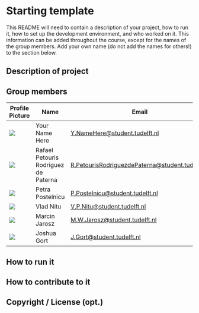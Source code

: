 # Starting template

This README will need to contain a description of your project, how to run it, how to set up the development environment, and who worked on it.
This information can be added throughout the course, except for the names of the group members.
Add your own name (do not add the names for others!) to the section below.

## Description of project

## Group members

| Profile Picture | Name | Email |
|---|---|---|
| ![](https://eu.ui-avatars.com/api/?name=OOPP&length=4&size=50&color=DDD&background=777&font-size=0.325) | Your Name Here | Y.NameHere@student.tudelft.nl |
| ![](https://secure.gravatar.com/avatar/7fe070246a92ce953af396a64d04a0d3?s=46&d=identicon) | Rafael Petouris Rodriguez de Paterna | R.PetourisRodriguezdePaterna@student.tudelft.nl |
| ![](https://secure.gravatar.com/avatar/b34e0f2e1f8e93c260888e6a32e444ad?s=800&d=identicon) | Petra Postelnicu | P.Postelnicu@student.tudelft.nl |
| ![](https://secure.gravatar.com/avatar/320347b027870d81f40a5396e10692de?s=46&d=identicon) | Vlad Nitu | V.P.Nitu@student.tudelft.nl |
| ![](https://secure.gravatar.com/avatar/c4eb41585358f0a7519d599090127aee?s=800&d=identicon) | Marcin Jarosz | M.W.Jarosz@student.tudelft.nl |
| ![](https://secure.gravatar.com/avatar/a61f42b8f8a74b504d383600541bd428?s=46&d=identicon) | Joshua Gort | J.Gort@student.tudelft.nl |
<!-- Instructions (remove once assignment has been completed -->
<!-- - Add (only!) your own name to the table above (use Markdown formatting) -->
<!-- - Mention your *student* email address -->
<!-- - Preferably add a recognizable photo, otherwise add your GitLab photo -->
<!-- - (please make sure the photos have the same size) --> 

## How to run it

## How to contribute to it

## Copyright / License (opt.)
